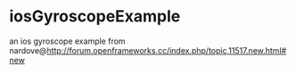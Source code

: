 iosGyroscopeExample
===================

an ios gyroscope example from nardove@http://forum.openframeworks.cc/index.php/topic,11517.new.html#new 